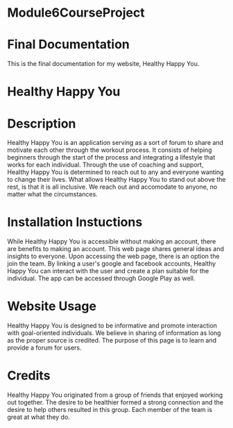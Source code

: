 # Module6CourseProject
# Final Documentation
This is the final documentation for my website, Healthy Happy You.
# Healthy Happy You
# Description
Healthy Happy You is an application serving as a sort of forum to share and motivate each other through the workout process. It consists of helping beginners through the start of the process and integrating a lifestyle that works for each individual. Through the use of coaching and support, Healthy Happy You is determined to reach out to any and everyone wanting to change their lives. What allows Healthy Happy You to stand out above the rest, is that it is all inclusive. We reach out and accomodate to anyone, no matter what the circumstances.
# Installation Instuctions
While Healthy Happy You is accessible without making an account, there are benefits to making an account. This web page shares general ideas and insights to everyone. Upon accessing the web page, there is an option the join the team. By linking a user's google and facebook accounts, Healthy Happy You can interact with the user and create a plan suitable for the individual. The app can be accessed through Google Play as well.
# Website Usage
Healthy Happy You is designed to be informative and promote interaction with goal-oriented individuals. We believe in sharing of information as long as the proper source is credited. The purpose of this page is to learn and provide a forum for users.
# Credits
Healthy Happy You originated from a group of friends that enjoyed working out together. The desire to be healthier formed a strong connection and the desire to help others resulted in this group. Each member of the team is great at what they do.
